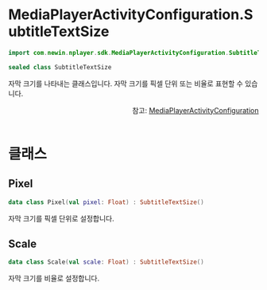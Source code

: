 # MediaPlayerActivityConfiguration.SubtitleTextSize

```kotlin
import com.newin.nplayer.sdk.MediaPlayerActivityConfiguration.SubtitleTextSize
```

```kotlin
sealed class SubtitleTextSize
```

자막 크기를 나타내는 클래스입니다. 자막 크기를 픽셀 단위 또는 비율로 표현할 수 있습니다.

<div align="right">
참고: <a href="../media-player-activity-configuration/home.md">MediaPlayerActivityConfiguration</a>
</div>

<br>

# 클래스

## Pixel

```kotlin
data class Pixel(val pixel: Float) : SubtitleTextSize()
```

자막 크기를 픽셀 단위로 설정합니다.

## Scale

```kotlin
data class Scale(val scale: Float) : SubtitleTextSize()
```

자막 크기를 비율로 설정합니다.
